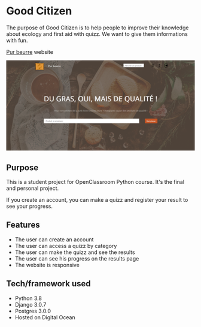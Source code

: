 # Good Citizen

The purpose of Good Citizen is to help people to improve their knowledge about ecology and first aid with quizz.
We want to give them informations with fun.

[Pur beurre](https://pur-beurre-heleneco.herokuapp.com/) website

![website](https://github.com/helenecourau/pur_beurre/blob/master/static/img/pur_beurre.png)

Purpose
-----------------
This is a student project for OpenClassroom Python course. It's the final and personal project.

If you create an account, you can make a quizz and register your result to see your progress.

Features
-----------------

* The user can create an account
* The user can access a quizz by category
* The user can make the quizz and see the results
* The user can see his progress on the results page
* The website is responsive

Tech/framework used
-----------------
* Python 3.8
* Django 3.0.7
* Postgres 3.0.0
* Hosted on Digital Ocean
